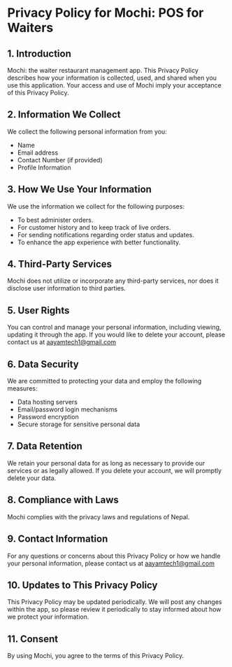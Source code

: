 # Privacy Policy for Mochi: POS for Waiters

## 1. Introduction

Mochi: the waiter restaurant management app. This Privacy Policy describes how your information is collected, used, and shared when you use this application. Your access and use of Mochi imply your acceptance of this Privacy Policy.

## 2. Information We Collect

We collect the following personal information from you:
- Name
- Email address
- Contact Number (if provided)
- Profile Information

## 3. How We Use Your Information

We use the information we collect for the following purposes:
- To best administer orders.
- For customer history and to keep track of live orders.
- For sending notifications regarding order status and updates.
- To enhance the app experience with better functionality.

## 4. Third-Party Services

Mochi does not utilize or incorporate any third-party services, nor does it disclose user information to third parties.

## 5. User Rights

You can control and manage your personal information, including viewing, updating it through the app. If you would like to delete your account, please contact us at aayamtech1@gmail.com

## 6. Data Security

We are committed to protecting your data and employ the following measures:
- Data hosting servers
- Email/password login mechanisms
- Password encryption
- Secure storage for sensitive personal data

## 7. Data Retention

We retain your personal data for as long as necessary to provide our services or as legally allowed. If you delete your account, we will promptly delete your data.

## 8. Compliance with Laws

Mochi complies with the privacy laws and regulations of Nepal.

## 9. Contact Information

For any questions or concerns about this Privacy Policy or how we handle your personal information, please contact us at aayamtech1@gmail.com

## 10. Updates to This Privacy Policy

This Privacy Policy may be updated periodically. We will post any changes within the app, so please review it periodically to stay informed about how we protect your information.

## 11. Consent

By using Mochi, you agree to the terms of this Privacy Policy.
